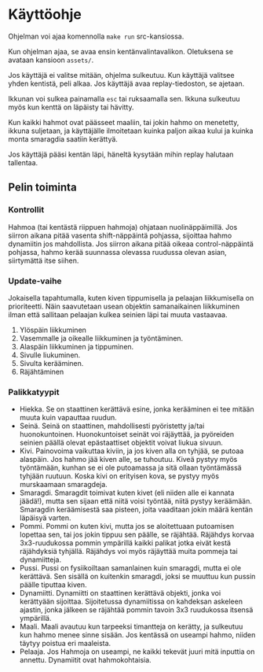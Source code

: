 # Käyttöohje

Ohjelman voi ajaa komennolla `make run` src-kansiossa.

Kun ohjelman ajaa, se avaa ensin kentänvalintavalikon. Oletuksena se avataan kansioon `assets/`.

Jos käyttäjä ei valitse mitään, ohjelma sulkeutuu. Kun käyttäjä valitsee yhden kentistä, peli alkaa. Jos käyttäjä avaa replay-tiedoston, se ajetaan.

Ikkunan voi sulkea painamalla `esc` tai ruksaamalla sen. Ikkuna sulkeutuu myös kun kenttä on läpäisty tai hävitty.

Kun kaikki hahmot ovat päässeet maaliin, tai jokin hahmo on menetetty, ikkuna suljetaan, ja käyttäjälle ilmoitetaan kuinka paljon aikaa kului ja kuinka monta smaragdia saatiin kerättyä.

Jos käyttäjä pääsi kentän läpi, häneltä kysytään mihin replay halutaan tallentaa.

## Pelin toiminta
### Kontrollit
Hahmoa (tai kentästä riippuen hahmoja) ohjataan nuolinäppäimillä. Jos siirron aikana pitää vasenta shift-näppäintä pohjassa, sijoittaa hahmo dynamiitin jos mahdollista. Jos siirron aikana pitää oikeaa control-näppäintä pohjassa, hahmo kerää suunnassa olevassa ruudussa olevan asian, siirtymättä itse siihen.
### Update-vaihe
Jokaisella tapahtumalla, kuten kiven tippumisella ja pelaajan liikkumisella on prioriteetti. Näin saavutetaan usean objektin samanaikainen liikkuminen ilman että sallitaan pelaajan kulkea seinien läpi tai muuta vastaavaa.
1. Ylöspäin liikkuminen
2. Vasemmalle ja oikealle liikkuminen ja työntäminen.
3. Alaspäin liikkuminen ja tippuminen.
4. Sivulle liukuminen.
5. Sivulta kerääminen.
6. Räjähtäminen
### Palikkatyypit
- Hiekka. Se on staattinen kerättävä esine, jonka kerääminen ei tee mitään muuta kuin vapauttaa ruudun.
- Seinä. Seinä on staattinen, mahdollisesti pyöristetty ja/tai huonokuntoinen. Huonokuntoiset seinät voi räjäyttää, ja pyöreiden seinien päällä olevat epästaattiset objektit voivat liukua sivuun.
- Kivi. Painovoima vaikuttaa kiviin, ja jos kiven alla on tyhjää, se putoaa alaspäin. Jos hahmo jää kiven alle, se tuhoutuu. Kiveä pystyy myös työntämään, kunhan se ei ole putoamassa ja sitä ollaan työntämässä tyhjään ruutuun. Koska kivi on erityisen kova, se pystyy myös murskaamaan smaragdeja.
- Smaragdi. Smaragdit toimivat kuten kivet (eli niiden alle ei kannata jäädä!), mutta sen sijaan että niitä voisi työntää, niitä pystyy keräämään. Smaragdin keräämisestä saa pisteen, joita vaaditaan jokin määrä kentän läpäisyä varten.
- Pommi. Pommi on kuten kivi, mutta jos se aloitettuaan putoamisen lopettaa sen, tai jos jokin tippuu sen päälle, se räjähtää. Räjähdys korvaa 3x3-ruudukossa pommin ympärillä kaikki palikat jotka eivät kestä räjähdyksiä tyhjällä. Räjähdys voi myös räjäyttää muita pommeja tai dynamiitteja.
- Pussi. Pussi on fysiikoiltaan samanlainen kuin smaragdi, mutta ei ole kerättävä. Sen sisällä on kuitenkin smaragdi, joksi se muuttuu kun pussin päälle tiputtaa kiven.
- Dynamiitti. Dynamiitti on staattinen kerättävä objekti, jonka voi kerättyään sijoittaa. Sijoitetussa dynamiitissa on kahdeksan askeleen ajastin, jonka jälkeen se räjähtää pommin tavoin 3x3 ruudukossa itsensä ympärillä.
- Maali. Maali avautuu kun tarpeeksi timantteja on kerätty, ja sulkeutuu kun hahmo menee sinne sisään. Jos kentässä on useampi hahmo, niiden täytyy poistua eri maaleista.
- Pelaaja. Jos Hahmoja on useampi, ne kaikki tekevät juuri mitä inputtia on annettu. Dynamiitit ovat hahmokohtaisia.
